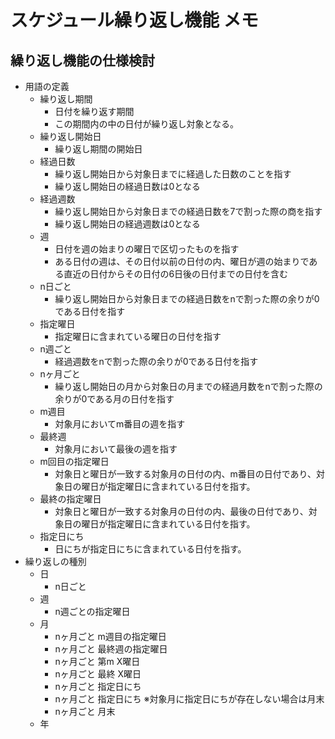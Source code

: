 # スケジュール繰り返し機能 メモ

## 繰り返し機能の仕様検討

* 用語の定義
  * 繰り返し期間
    * 日付を繰り返す期間
    * この期間内の中の日付が繰り返し対象となる。
  * 繰り返し開始日
    * 繰り返し期間の開始日
  * 経過日数
    * 繰り返し開始日から対象日までに経過した日数のことを指す
    * 繰り返し開始日の経過日数は0となる
  * 経過週数
    * 繰り返し開始日から対象日までの経過日数を7で割った際の商を指す
    * 繰り返し開始日の経過週数は0となる
  * 週
    * 日付を週の始まりの曜日で区切ったものを指す  
    * ある日付の週は、その日付以前の日付の内、曜日が週の始まりである直近の日付からその日付の6日後の日付までの日付を含む
  * n日ごと
    * 繰り返し開始日から対象日までの経過日数をnで割った際の余りが0である日付を指す
  * 指定曜日
    * 指定曜日に含まれている曜日の日付を指す
  * n週ごと
    * 経過週数をnで割った際の余りが0である日付を指す
  * nヶ月ごと
    * 繰り返し開始日の月から対象日の月までの経過月数をnで割った際の余りが0である月の日付を指す
  * m週目
    * 対象月においてm番目の週を指す
  * 最終週
    * 対象月において最後の週を指す
  * m回目の指定曜日
    * 対象日と曜日が一致する対象月の日付の内、m番目の日付であり、対象日の曜日が指定曜日に含まれている日付を指す。
  * 最終の指定曜日
    * 対象日と曜日が一致する対象月の日付の内、最後の日付であり、対象日の曜日が指定曜日に含まれている日付を指す。
  * 指定日にち
    * 日にちが指定日にちに含まれている日付を指す。
* 繰り返しの種別
  * 日
    * n日ごと
  * 週
    * n週ごとの指定曜日
  * 月
    * nヶ月ごと m週目の指定曜日
    * nヶ月ごと 最終週の指定曜日
    * nヶ月ごと 第m X曜日
    * nヶ月ごと 最終 X曜日
    * nヶ月ごと 指定日にち
    * nヶ月ごと 指定日にち ※対象月に指定日にちが存在しない場合は月末
    * nヶ月ごと 月末
  * 年
    <!-- TODO -->
